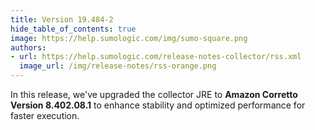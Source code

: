 ```yaml
---
title: Version 19.484-2
hide_table_of_contents: true
image: https://help.sumologic.com/img/sumo-square.png
authors:
- url: https://help.sumologic.com/release-notes-collector/rss.xml
  image_url: /img/release-notes/rss-orange.png
---
```


In this release, we've upgraded the collector JRE to **Amazon Corretto Version 8.402.08.1** to enhance stability and optimized performance for faster execution.